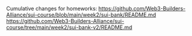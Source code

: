Cumulative changes for homeworks:
  https://github.com/Web3-Builders-Alliance/sui-course/blob/main/week2/sui-bank/README.md 
  https://github.com/Web3-Builders-Alliance/sui-course/tree/main/week2/sui-bank-v2/README.md
